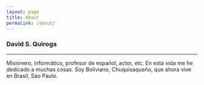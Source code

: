 ```yaml
---
layout: page
title: About
permalink: /about/
---
```


### David S. Quiroga

---
Misionero, informático, profesor de español, actor, etc. En esta vida me he dedicado a muchas cosas.
Soy Boliviano, Chuquisaqueño, que ahora vive en Brasil, Sao Paulo.
